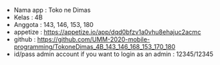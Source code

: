 - Nama app : Toko ne Dimas
- Kelas : 4B
- Anggota : 143, 146, 153, 180
- appetize : https://appetize.io/app/dqd0bfzv1a0vhu8ehajuc2acmc
- github : https://github.com/UMM-2020-mobile-programming/TokoneDimas_4B_143_146_168_153_170_180
- id/pass admin account if you want to login as an admin : 12345/12345

